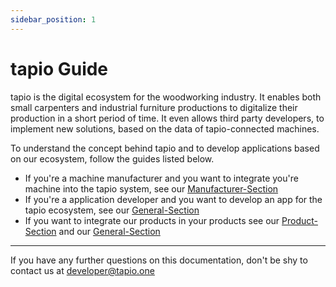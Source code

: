 ```yaml
---
sidebar_position: 1
---
```


# tapio Guide

tapio is the digital ecosystem for the woodworking industry. It enables both small carpenters and industrial furniture productions to digitalize their production in a short period of time. It even allows third party developers, to implement new solutions, based on the data of tapio-connected machines.

To understand the concept behind tapio and to develop applications based on our ecosystem, follow the guides listed below.

* If you're a machine manufacturer and you want to integrate you're machine into the tapio system, see our [Manufacturer-Section](./Manufacturer/)
* If you're a application developer and you want to develop an app for the tapio ecosystem, see our [General-Section](./General/)
* If you want to integrate our products in your products see our [Product-Section](./Products/) and our [General-Section](./General/)

______

If you have any further questions on this documentation, don't be shy to contact us at [developer@tapio.one](mailto:developer@tapio.one)
